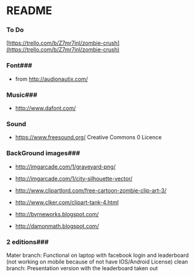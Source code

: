 # README #


### To Do ###
[https://trello.com/b/Z7mr7inl/zombie-crush](https://trello.com/b/Z7mr7inl/zombie-crush)

### Font###

* from http://audionautix.com/

### Music###
* http://www.dafont.com/

### Sound ###

* https://www.freesound.org/
	Creative Commons 0 Licence
	
### BackGround images###

* http://imgarcade.com/1/graveyard-png/

* http://imgarcade.com/1/city-silhouette-vector/

* http://www.clipartlord.com/free-cartoon-zombie-clip-art-3/

* http://www.clker.com/clipart-tank-4.html

* http://byrneworks.blogspot.com/

* http://damonmath.blogspot.com/


### 2 editions###
Mater branch: Functional on laptop with facebook login and leaderboard (not working on mobile because of not have IOS/Android License)
clean branch: Presentation version with the leaderboard taken out